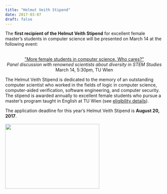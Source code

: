 ```yaml
---
title: "Helmut Veith Stipend"
date: 2017-03-07
draft: false
---
```

<p>
The <b>first recipient of the Helmut Veith Stipend</b> for excellent female master’s students in computer science will be presented on March 14 at the following event:<br/>
</p>
<center><br/>
<a href="http://www.informatik.tuwien.ac.at/aktuelles/1337">"More female students in computer science. Who cares?"</a><br/>
<i>Panel discussion with renowned scientists about diversity in STEM Studies</i><br/>
March 14, 5:30pm, TU Wien<br/>
</center>
<p>The Helmut Veith Stipend is dedicated to the memory of an outstanding computer scientist who worked in the fields of logic in computer science, computer-aided verification, software engineering, and computer security. The stipend is awarded annually to excellent female students who pursue a master’s program taught in English at TU Wien (see <a href="http://forsyte.at/helmut-veith-stipend">eligibility details</a>).
</p>
<p>
The application deadline for this year’s Helmut Veith Stipend is <b>August 20, 2017</b>.<br/>
<a href="http://forsyte.at/helmut-veith-stipend"><br/>
<img loading="lazy" src="http://forsyte.at/wp-content/uploads/hv_stipend_header_480x330_2017-300x206.png" alt="" width="300" height="206" class="aligncenter size-medium wp-image-5513" srcset="https://forsyte.at/wp-content/uploads/hv_stipend_header_480x330_2017-300x206.png 300w, https://forsyte.at/wp-content/uploads/hv_stipend_header_480x330_2017.png 480w" sizes="(max-width: 300px) 100vw, 300px"/></a></p>

